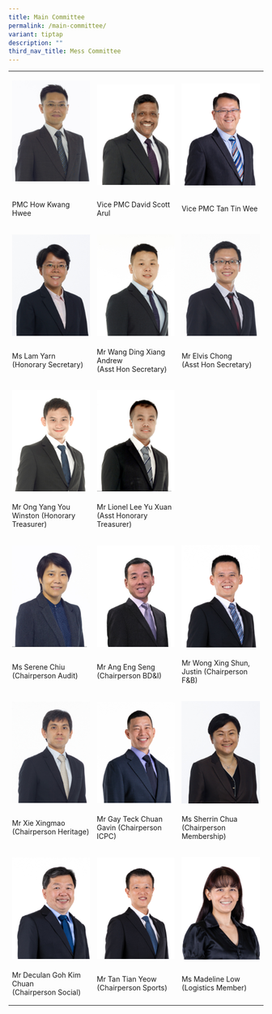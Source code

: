 ```yaml
---
title: Main Committee
permalink: /main-committee/
variant: tiptap
description: ""
third_nav_title: Mess Committee
---
```

<table style="minWidth: 75px">
<colgroup>
<col>
<col>
<col>
</colgroup>
<tbody>
<tr>
<th rowspan="1" colspan="1">
<p></p>
<div class="isomer-image-wrapper">
<img style="width: 100%" height="auto" width="100%" alt="PMC How Kwang Hwee" src="/images/Committee/PMC_How_Kwang_Hwee_head.jpg">
</div>
<p></p>
</th>
<th rowspan="1" colspan="1">
<p></p>
<div class="isomer-image-wrapper">
<img style="width: 100%" height="auto" width="100%" alt="Vice PMC David Scott Arul" src="/images/Committee/Vice_PMC_David_Scott_Arul_head.jpg">
</div>
</th>
<th rowspan="1" colspan="1">
<p></p>
<div class="isomer-image-wrapper">
<img style="width: 100%" height="auto" width="100%" alt="Vice PMC Tan Tin Wee head" src="/images/Committee/Vice_PMC_Tan_Tin_Wee_head.jpg">
</div>
</th>
</tr>
<tr>
<td rowspan="1" colspan="1">
<p>PMC How Kwang Hwee</p>
</td>
<td rowspan="1" colspan="1">
<p>Vice PMC David Scott Arul</p>
</td>
<td rowspan="1" colspan="1">
<p>Vice PMC Tan Tin Wee</p>
</td>
</tr>
<tr>
<td rowspan="1" colspan="1">
<p></p>
<div class="isomer-image-wrapper">
<img style="width: 100%" height="auto" width="100%" alt="Ms Lam Yarn  (Honorary Secretary)" src="/images/Committee/Ms_Lam_Yarn__Honorary_Secretary__head.jpg">
</div>
</td>
<td rowspan="1" colspan="1">
<p></p>
<div class="isomer-image-wrapper">
<img style="width: 100%" height="auto" width="100%" alt="Mr Wang Ding Xiang Andrew   (Asst Hon Secretary)" src="/images/Committee/Mr_Wang_Ding_Xiang_Andrew__Asst_Hon_Secretary__head.jpg">
</div>
</td>
<td rowspan="1" colspan="1">
<p></p>
<div class="isomer-image-wrapper">
<img style="width: 100%" height="auto" width="100%" alt="Mr Elvis Chong  (Asst Hon Secretary)" src="/images/Committee/Mr_Elvis_Chong__Asst_Hon_Secretary__head.jpg">
</div>
</td>
</tr>
<tr>
<td rowspan="1" colspan="1">
<p>Ms Lam Yarn
<br>(Honorary Secretary)</p>
</td>
<td rowspan="1" colspan="1">
<p>Mr Wang Ding Xiang Andrew
<br>(Asst Hon Secretary)</p>
</td>
<td rowspan="1" colspan="1">
<p>Mr Elvis Chong
<br>(Asst Hon Secretary)</p>
</td>
</tr>
<tr>
<td rowspan="1" colspan="1">
<p></p>
<div class="isomer-image-wrapper">
<img style="width: 100%" height="auto" width="100%" alt="Mr Ong Yang You Winston (Honorary Treasurer)" src="/images/Committee/Mr_Ong_Yang_You_Winston__Honorary_Treasurer__head.jpg">
</div>
</td>
<td rowspan="1" colspan="1">
<p></p>
<div class="isomer-image-wrapper">
<img style="width: 100%" height="auto" width="100%" alt="Mr Lionel Lee Yu Xuan   (Asst Honorary Treasurer)" src="/images/Committee/Mr_Lionel_Lee_Yu_Xuan__Asst_Honorary_Treasurer__head.jpg">
</div>
</td>
<td rowspan="1" colspan="1">
<p></p>
</td>
</tr>
<tr>
<td rowspan="1" colspan="1">
<p>Mr Ong Yang You Winston (Honorary Treasurer)</p>
</td>
<td rowspan="1" colspan="1">
<p>Mr Lionel Lee Yu Xuan
<br>(Asst Honorary Treasurer)</p>
</td>
<td rowspan="1" colspan="1">
<p></p>
</td>
</tr>
<tr>
<td rowspan="1" colspan="1">
<p></p>
<div class="isomer-image-wrapper">
<img style="width: 100%" height="auto" width="100%" alt="Ms Serene Chiu   (Chairperson Audit)" src="/images/Committee/Ms_Serene_Chiu__Chairperson_Audit__head.jpg">
</div>
</td>
<td rowspan="1" colspan="1">
<p></p>
<div class="isomer-image-wrapper">
<img style="width: 100%" height="auto" width="100%" alt="Mr Ang Eng Seng (Chairperson BD&amp;I)" src="/images/Committee/Mr_Ang_Eng_Seng__Chairperson_BD_I__head.jpg">
</div>
</td>
<td rowspan="1" colspan="1">
<p></p>
<div class="isomer-image-wrapper">
<img style="width: 100%" height="auto" width="100%" alt="Mr Wong Xing Shun, Justin (Chairperson F&amp;B)" src="/images/Committee/Mr_Wong_Xing_Shun__Justin__Chairperson_F_B__head.jpg">
</div>
</td>
</tr>
<tr>
<td rowspan="1" colspan="1">
<p>Ms Serene Chiu
<br>(Chairperson Audit)</p>
</td>
<td rowspan="1" colspan="1">
<p>Mr Ang Eng Seng (Chairperson BD&amp;I)</p>
</td>
<td rowspan="1" colspan="1">
<p>Mr Wong Xing Shun, Justin (Chairperson F&amp;B)</p>
</td>
</tr>
<tr>
<td rowspan="1" colspan="1">
<p></p>
<div class="isomer-image-wrapper">
<img style="width: 100%" height="auto" width="100%" alt="Mr Xie Xingmao (Chairperson Heritage)" src="/images/Committee/Mr_Xie_Xingmao__Chairperson_Heritage__head.jpg">
</div>
</td>
<td rowspan="1" colspan="1">
<p></p>
<div class="isomer-image-wrapper">
<img style="width: 100%" height="auto" width="100%" alt="Mr Gay Teck Chuan Gavin (Chairperson ICPC)" src="/images/Committee/Mr_Gay_Teck_Chuan_Gavin__Chairperson_ICPC__head.jpg">
</div>
</td>
<td rowspan="1" colspan="1">
<p></p>
<div class="isomer-image-wrapper">
<img style="width: 100%" height="auto" width="100%" alt="Ms Sherrin Chua (Chairperson Membership)" src="/images/Committee/Ms_Sherrin_Chua__Chairperson_Membership__head.jpg">
</div>
</td>
</tr>
<tr>
<td rowspan="1" colspan="1">
<p>Mr Xie Xingmao (Chairperson Heritage)</p>
</td>
<td rowspan="1" colspan="1">
<p>Mr Gay Teck Chuan Gavin (Chairperson ICPC)</p>
</td>
<td rowspan="1" colspan="1">
<p>Ms Sherrin Chua (Chairperson Membership)</p>
</td>
</tr>
<tr>
<td rowspan="1" colspan="1">
<p></p>
<div class="isomer-image-wrapper">
<img style="width: 100%" height="auto" width="100%" alt="Mr Deculan Goh Kim Chuan  (Chairperson Social)" src="/images/Committee/Mr_Deculan_Goh_Kim_Chuan_Chairperson_Social__head.jpg">
</div>
</td>
<td rowspan="1" colspan="1">
<p></p>
<div class="isomer-image-wrapper">
<img style="width: 100%" height="auto" width="100%" alt="Mr Tan Tian Yeow (Chairperson Sports)" src="/images/Committee/Mr_Tan_Tian_Yeow__Chairperson_Sports__head.jpg">
</div>
</td>
<td rowspan="1" colspan="1">
<p></p>
<div class="isomer-image-wrapper">
<img style="width: 100%" height="auto" width="100%" alt="Ms Madeline Low   (Logistics Member)" src="/images/Committee/Ms_Madeline_Low__Logistics_Member__head.jpg">
</div>
</td>
</tr>
<tr>
<td rowspan="1" colspan="1">
<p>Mr Deculan Goh Kim Chuan
<br>(Chairperson Social)</p>
</td>
<td rowspan="1" colspan="1">
<p>Mr Tan Tian Yeow (Chairperson Sports)</p>
</td>
<td rowspan="1" colspan="1">
<p>Ms Madeline Low
<br>(Logistics Member)</p>
</td>
</tr>
</tbody>
</table>
<p></p>